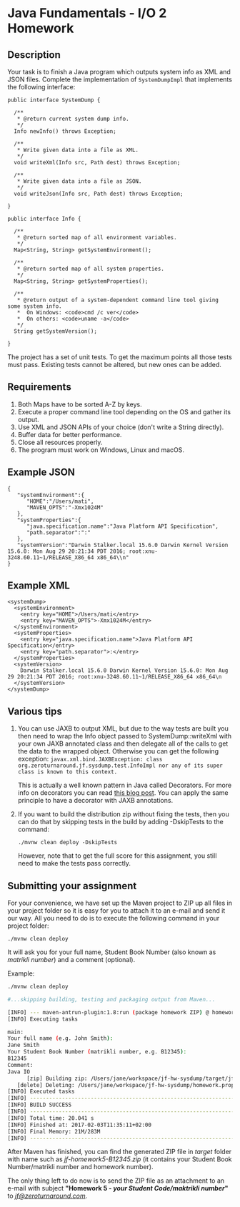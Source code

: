 Java Fundamentals - I/O 2 Homework
===========

Description
----------

Your task is to finish a Java program which outputs system info as XML and JSON files. Complete the implementation of `SystemDumpImpl` that implements the following interface:

```
public interface SystemDump {

  /**
   * @return current system dump info.
   */
  Info newInfo() throws Exception;

  /**
   * Write given data into a file as XML.
   */
  void writeXml(Info src, Path dest) throws Exception;

  /**
   * Write given data into a file as JSON.
   */
  void writeJson(Info src, Path dest) throws Exception;

}

public interface Info {

  /**
   * @return sorted map of all environment variables.
   */
  Map<String, String> getSystemEnvironment();

  /**
   * @return sorted map of all system properties.
   */
  Map<String, String> getSystemProperties();

  /**
   * @return output of a system-dependent command line tool giving some system info.
   *  On Windows: <code>cmd /c ver</code>
   *  On others: <code>uname -a</code>
   */
  String getSystemVersion();

}
```

The project has a set of unit tests. To get the maximum points all those tests must pass. Existing tests cannot be altered, but new ones can be added.

Requirements
----------

1. Both Maps have to be sorted A-Z by keys.
2. Execute a proper command line tool depending on the OS and gather its output.
3. Use XML and JSON APIs of your choice (don't write a String directly).
4. Buffer data for better performance.
5. Close all resources properly.
6. The program must work on Windows, Linux and macOS.

Example JSON
------------

```
{  
   "systemEnvironment":{  
      "HOME":"/Users/mati",
      "MAVEN_OPTS":"-Xmx1024M"
   },
   "systemProperties":{  
      "java.specification.name":"Java Platform API Specification",
      "path.separator":":"
   },
   "systemVersion":"Darwin Stalker.local 15.6.0 Darwin Kernel Version 15.6.0: Mon Aug 29 20:21:34 PDT 2016; root:xnu-3248.60.11~1/RELEASE_X86_64 x86_64\\n"
}
```

Example XML
-----------

```
<systemDump>
  <systemEnvironment>
    <entry key="HOME">/Users/mati</entry>
    <entry key="MAVEN_OPTS">-Xmx1024M</entry>
  </systemEnvironment>
  <systemProperties>
    <entry key="java.specification.name">Java Platform API Specification</entry>
    <entry key="path.separator">:</entry>
  </systemProperties>
  <systemVersion>
    Darwin Stalker.local 15.6.0 Darwin Kernel Version 15.6.0: Mon Aug 29 20:21:34 PDT 2016; root:xnu-3248.60.11~1/RELEASE_X86_64 x86_64\n
  </systemVersion>
</systemDump>
```

Various tips
-------------
1. You can use JAXB to output XML, but due to the way tests are built you then need to wrap the Info object passed to SystemDump::writeXml with your own JAXB annotated class and then
delegate all of the calls to get the data to the wrapped object. Otherwise you can get the following exception:
   ```javax.xml.bind.JAXBException: class org.zeroturnaround.jf.sysdump.test.InfoImpl nor any of its super class is known to this context.```
   
   This is actually a well known pattern in Java called Decorators. For more info on decorators you can read [this blog post](http://www.yegor256.com/2015/02/26/composable-decorators.html). You can apply the same principle to have a decorator with JAXB annotations.
2. If you want to build the distribution zip without fixing the tests, then you can do that by skipping tests in the build by adding -DskipTests to the command:
   ```shell
   ./mvnw clean deploy -DskipTests
   ```
   However, note that to get the full score for this assignment, you still need to make the tests pass correctly.

Submitting your assignment
--------------------------

For your convenience, we have set up the Maven project to ZIP up all files in your project folder so it is easy for you to attach it to an e-mail and send it our way. All you need to do is to execute the following command in your project folder:

```
./mvnw clean deploy
```

It will ask you for your full name, Student Book Number (also known as *matrikli number*) and a comment (optional).

Example:

```bash
./mvnw clean deploy

#...skipping building, testing and packaging output from Maven...

[INFO] --- maven-antrun-plugin:1.8:run (package homework ZIP) @ homework4 ---
[INFO] Executing tasks

main:
Your full name (e.g. John Smith):
Jane Smith
Your Student Book Number (matrikli number, e.g. B12345):
B12345
Comment:
Java IO
      [zip] Building zip: /Users/jane/workspace/jf-hw-sysdump/target/jf-homework4-B12345.zip
   [delete] Deleting: /Users/jane/workspace/jf-hw-sysdump/homework.properties
[INFO] Executed tasks
[INFO] ------------------------------------------------------------------------
[INFO] BUILD SUCCESS
[INFO] ------------------------------------------------------------------------
[INFO] Total time: 20.041 s
[INFO] Finished at: 2017-02-03T11:35:11+02:00
[INFO] Final Memory: 21M/283M
[INFO] ------------------------------------------------------------------------
```

After Maven has finished, you can find the generated ZIP file in *target* folder with name such as 
*jf-homework5-B12345.zip* (it contains your Student Book Number/matrikli number and homework number).

The only thing left to do now is to send the ZIP file as an attachment to an e-mail with subject **"Homework 5 - *your Student Code/maktrikli number*"** to *jf@zeroturnaround.com*.